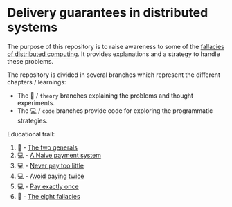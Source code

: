 # Delivery guarantees in distributed systems

The purpose of this repository is to raise awareness to some of the [fallacies of distributed computing](https://github.com/in-der-kothe/exactly-once-semantics/tree/theory/fallacies). It provides explanations and a strategy to handle these problems.

The repository is divided in several branches which represent the different chapters / learnings:
- The :book: / `theory` branches explaining the problems and thought experiments. 
- The :computer: / `code` branches provide code for exploring the programmatic strategies.

Educational trail:
1. :book: - [The two generals](https://github.com/in-der-kothe/exactly-once-semantics/tree/theory/two-generals)
2. :computer: - [A Naive payment system](https://github.com/in-der-kothe/exactly-once-semantics/tree/code/naive-payment-system)
3. :computer: - [Never pay too little](https://github.com/in-der-kothe/exactly-once-semantics/tree/code/never-pay-too-little)
4. :computer: - [Avoid paying twice](https://github.com/in-der-kothe/exactly-once-semantics/tree/code/avoid-paying-twice)
5. :computer: - [Pay exactly once](https://github.com/in-der-kothe/exactly-once-semantics/tree/code/paying-exactly-once)
6. :book: - [The eight fallacies](https://github.com/in-der-kothe/exactly-once-semantics/tree/theory/fallacies)
